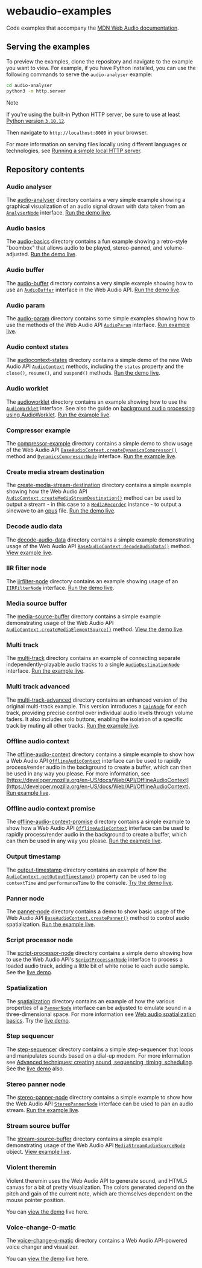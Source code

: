 # webaudio-examples

Code examples that accompany the [MDN Web Audio documentation](https://developer.mozilla.org/en-US/docs/Web/API/Web_Audio_API).

## Serving the examples

To preview the examples, clone the repository and navigate to the example you want to view.
For example, if you have Python installed, you can use the following commands to serve the `audio-analyser` example:

```bash
cd audio-analyser
python3 -m http.server
```

> [!NOTE]
> If you're using the built-in Python HTTP server, be sure to use at least [Python version `3.10.12`](https://www.python.org/downloads/release/python-31012/).

Then navigate to `http://localhost:8000` in your browser.

For more information on serving files locally using different languages or technologies, see [Running a simple local HTTP server](https://developer.mozilla.org/en-US/docs/Learn/Common_questions/Tools_and_setup/set_up_a_local_testing_server#running_a_simple_local_http_server).

## Repository contents

### Audio analyser

The [audio-analyser](https://github.com/mdn/webaudio-examples/tree/main/audio-analyser) directory contains a very simple example showing a graphical visualization of an audio signal drawn with data taken from an [`AnalyserNode`](https://developer.mozilla.org/en-US/docs/Web/API/AnalyserNode) interface. [Run the demo live](http://mdn.github.io/webaudio-examples/audio-analyser/).

### Audio basics

The [audio-basics](https://github.com/mdn/webaudio-examples/tree/main/audio-basics) directory contains a fun example showing a retro-style "boombox" that allows audio to be played, stereo-panned, and volume-adjusted. [Run the demo live](http://mdn.github.io/webaudio-examples/audio-basics/).

### Audio buffer

The [audio-buffer](https://github.com/mdn/webaudio-examples/tree/main/audio-buffer) directory contains a very simple example showing how to use an [`AudioBuffer`](https://developer.mozilla.org/en-US/docs/Web/API/AudioBuffer) interface in the Web Audio API. [Run the demo live](http://mdn.github.io/webaudio-examples/audio-buffer/).

### Audio param

The [audio-param](https://github.com/mdn/webaudio-examples/tree/main/audio-param) directory contains some simple examples showing how to use the methods of the Web Audio API [`AudioParam`](https://developer.mozilla.org/en-US/docs/Web/API/AudioParam) interface. [Run example live](http://mdn.github.io/webaudio-examples/audio-param/).

### Audio context states

The [audiocontext-states](https://github.com/mdn/webaudio-examples/tree/main/audiocontext-states) directory contains a simple demo of the new Web Audio API [`AudioContext`](https://developer.mozilla.org/en-US/docs/Web/API/AudioContext) methods, including the `states` property and the `close()`, `resume()`, and `suspend()` methods. [Run the demo live](http://mdn.github.io/webaudio-examples/audiocontext-states/).

### Audio worklet

The [audioworklet](https://github.com/mdn/webaudio-examples/tree/main/audioworklet) directory contains an example showing how to use the [`AudioWorklet`](https://developer.mozilla.org/en-US/docs/Web/API/AudioWorklet) interface. See also the guide on [background audio processing using AudioWorklet](https://developer.mozilla.org/en-US/docs/Web/API/Web_Audio_API/Using_AudioWorklet). [Run the example live](http://mdn.github.io/webaudio-examples/audioworklet/).

### Compressor example

The [compressor-example](https://github.com/mdn/webaudio-examples/tree/main/compressor-example) directory contains a simple demo to show usage of the Web Audio API [`BaseAudioContext.createDynamicsCompressor()`](https://developer.mozilla.org/en-US/docs/Web/API/BaseAudioContext/createDynamicsCompressor) method and [`DynamicsCompressorNode`](https://developer.mozilla.org/en-US/docs/Web/API/DynamicsCompressorNode) interface. [Run the example live](http://mdn.github.io/webaudio-examples/compressor-example/).

### Create media stream destination

The [create-media-stream-destination](https://github.com/mdn/webaudio-examples/tree/main/create-media-stream-destination) directory contains a simple example showing how the Web Audio API [`AudioContext.createMediaStreamDestination()`](https://developer.mozilla.org/en-US/docs/Web/API/AudioContext/createMediaStreamDestination) method can be used to output a stream - in this case to a [`MediaRecorder`](https://developer.mozilla.org/en-US/docs/Web/API/MediaRecorder) instance - to output a sinewave to an [opus](https://developer.mozilla.org/en-US/docs/Web/Media/Formats/Audio_codecs#Opus) file. [Run the demo live](http://mdn.github.io/webaudio-examples/create-media-stream-destination/).

### Decode audio data

The [decode-audio-data](https://github.com/mdn/webaudio-examples/tree/main/decode-audio-data) directory contains a simple example demonstrating usage of the Web Audio API [`BaseAudioContext.decodeAudioData()`](https://developer.mozilla.org/en-US/docs/Web/API/BaseAudioContext/decodeAudioData) method. [View example live](http://mdn.github.io/webaudio-examples/decode-audio-data/promise).

### IIR filter node

The [iirfilter-node](https://github.com/mdn/webaudio-examples/tree/main/iirfilter-node) directory contains an example showing usage of an [`IIRFilterNode`](https://developer.mozilla.org/en-US/docs/Web/API/IIRFilterNode) interface. [Run the demo live](http://mdn.github.io/webaudio-examples/iirfilter-node/).

### Media source buffer

The [media-source-buffer](https://github.com/mdn/webaudio-examples/tree/main/media-source-buffer) directory contains a simple example demonstrating usage of the Web Audio API [`AudioContext.createMediaElementSource()`](https://developer.mozilla.org/en-US/docs/Web/API/AudioContext/createMediaElementSource) method. [View the demo live](http://mdn.github.io/webaudio-examples/media-source-buffer/).

### Multi track

The [multi-track](https://github.com/mdn/webaudio-examples/tree/main/multi-track) directory contains an example of connecting separate independently-playable audio tracks to a single [`AudioDestinationNode`](https://developer.mozilla.org/en-US/docs/Web/API/AudioDestinationNode) interface. [Run the example live](http://mdn.github.io/webaudio-examples/multi-track/).

### Multi track advanced

The [multi-track-advanced](https://github.com/mdn/webaudio-examples/tree/main/multi-track-advanced) directory contains an enhanced version of the original multi-track example. This version introduces a [`GainNode`](https://developer.mozilla.org/en-US/docs/Web/API/GainNode) for each track, providing precise control over individual audio levels through volume faders. It also includes solo buttons, enabling the isolation of a specific track by muting all other tracks. [Run the example live](http://mdn.github.io/webaudio-examples/multi-track-advanced/).

### Offline audio context

The [offline-audio-context](https://github.com/mdn/webaudio-examples/tree/main/offline-audio-context) directory contains a simple example to show how a Web Audio API [`OfflineAudioContext`](https://developer.mozilla.org/en-US/docs/Web/API/OfflineAudioContext) interface can be used to rapidly process/render audio in the background to create a buffer, which can then be used in any way you please. For more information, see [https://developer.mozilla.org/en-US/docs/Web/API/OfflineAudioContext](https://developer.mozilla.org/en-US/docs/Web/API/OfflineAudioContext). [Run example live](http://mdn.github.io/webaudio-examples/offline-audio-context/).

### Offline audio context promise

The [offline-audio-context-promise](https://github.com/mdn/webaudio-examples/tree/main/offline-audio-context-promise) directory contains a simple example to show how a Web Audio API [`OfflineAudioContext`](https://developer.mozilla.org/en-US/docs/Web/API/OfflineAudioContext) interface can be used to rapidly process/render audio in the background to create a buffer, which can then be used in any way you please. [Run the example live](http://mdn.github.io/webaudio-examples/offline-audio-context-promise/).

### Output timestamp

The [output-timestamp](https://github.com/mdn/webaudio-examples/tree/main/output-timestamp) directory contains an example of how the [`AudioContext.getOutputTimestamp()`](https://developer.mozilla.org/en-US/docs/Web/API/AudioContext/getOutputTimestamp) property can be used to log `contextTime` and `performanceTime` to the console. [Try the demo live](https://mdn.github.io/webaudio-examples/output-timestamp/).

### Panner node

The [panner-node](https://github.com/mdn/webaudio-examples/tree/main/panner-node) directory contains a demo to show basic usage of the Web Audio API [`BaseAudioContext.createPanner()`](https://developer.mozilla.org/en-US/docs/Web/API/AudioContext/createPanner) method to control audio spatialization. [Run the example live](http://mdn.github.io/webaudio-examples/panner-node/).

### Script processor node

The [script-processor-node](https://github.com/mdn/webaudio-examples/tree/main/script-processor-node) directory contains a simple demo showing how to use the Web Audio API's [`ScriptProcessorNode`](https://developer.mozilla.org/en-US/docs/Web/API/ScriptProcessorNode) interface to process a loaded audio track, adding a little bit of white noise to each audio sample. See the [live demo](http://mdn.github.io/webaudio-examples/script-processor-node/).

### Spatialization

The [spatialization](https://github.com/mdn/webaudio-examples/tree/main/spatialization) directory contains an example of how the various properties of a [`PannerNode`](https://developer.mozilla.org/en-US/docs/Web/API/PannerNode) interface can be adjusted to emulate sound in a three-dimensional space. For more information see [Web audio spatialization basics](https://developer.mozilla.org/en-US/docs/Web/API/Web_Audio_API/Web_audio_spatialization_basics). Try the [live demo](http://mdn.github.io/webaudio-examples/spatialization/).

### Step sequencer

The [step-sequencer](https://github.com/mdn/webaudio-examples/tree/main/step-sequencer) directory contains a simple step-sequencer that loops and manipulates sounds based on a dial-up modem. For more information see [Advanced techniques: creating sound, sequencing, timing, scheduling](https://developer.mozilla.org/en-US/docs/Web/API/Web_Audio_API/Advanced_techniques). See the [live demo](http://mdn.github.io/webaudio-examples/step-sequencer/) also.

### Stereo panner node

The [stereo-panner-node](https://github.com/mdn/webaudio-examples/tree/main/stereo-panner-node) directory contains a simple example to show how the Web Audio API [`StereoPannerNode`](https://developer.mozilla.org/en-US/docs/Web/API/StereoPannerNode) interface can be used to pan an audio stream. [Run the example live](http://mdn.github.io/webaudio-examples/stereo-panner-node/).

### Stream source buffer

The [stream-source-buffer](https://github.com/mdn/webaudio-examples/tree/main/stream-source-buffer) directory contains a simple example demonstrating usage of the Web Audio API [`MediaStreamAudioSourceNode`](https://developer.mozilla.org/en-US/docs/Web/API/MediaStreamAudioSourceNode) object. [View example live](http://mdn.github.io/webaudio-examples/stream-source-buffer/).

### Violent theremin

Violent theremin uses the Web Audio API to generate sound, and HTML5 canvas for a bit of pretty visualization. The colors generated depend on the pitch and gain of the current note, which are themselves dependent on the mouse pointer position.

You can [view the demo](http://mdn.github.io/webaudio-examples/violent-theremin/) live here.

### Voice-change-O-matic

The [voice-change-o-matic](https://github.com/mdn/webaudio-examples/tree/main/voice-change-o-matic) directory contains a Web Audio API-powered voice changer and visualizer.

You can [view the demo](http://mdn.github.io/webaudio-examples/voice-change-o-matic/) live here.
